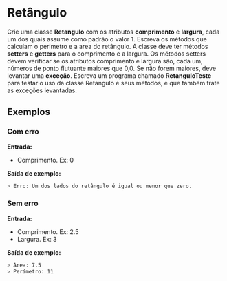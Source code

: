 # Retângulo

Crie uma classe **Retangulo** com os atributos **comprimento** e **largura**, cada um dos quais assume como padrão o valor 1. Escreva os métodos que calculam o perimetro e a area do retângulo. A classe deve ter métodos **setters** e **getters** para o comprimento e a largura. Os métodos setters devem verificar se os atributos comprimento e largura são, cada um, números de ponto flutuante maiores que 0,0. Se não forem maiores, deve levantar uma **exceção**. Escreva um programa chamado **RetanguloTeste** para testar o uso da classe Retangulo e seus métodos, e que também trate as exceções levantadas.

## Exemplos

### Com erro

**Entrada:**

* Comprimento. Ex: 0

**Saída de exemplo:**

```bash
> Erro: Um dos lados do retângulo é igual ou menor que zero.
```

### Sem erro

**Entrada:**

* Comprimento. Ex: 2.5
* Largura. Ex: 3

**Saída de exemplo:**

```bash
> Área: 7.5
> Perímetro: 11
```
